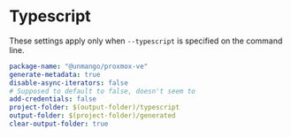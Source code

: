 # Typescript

These settings apply only when `--typescript` is specified on the command line.

```yaml
package-name: "@unmango/proxmox-ve"
generate-metadata: true
disable-async-iterators: false
# Supposed to default to false, doesn't seem to
add-credentials: false
project-folder: $(output-folder)/typescript
output-folder: $(project-folder)/generated
clear-output-folder: true
```
